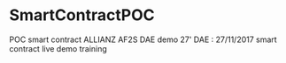 # SmartContractPOC
POC smart contract ALLIANZ AF2S DAE demo 
27' DAE : 27/11/2017 smart contract live demo training
